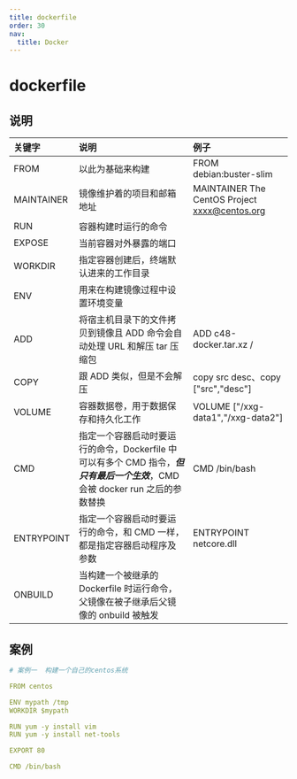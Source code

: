 ```yaml
---
title: dockerfile
order: 30
nav:
  title: Docker
---
```


# dockerfile

## 说明

| 关键字     | 说明                                                                                                                           | 例子                                            |
| :--------- | :----------------------------------------------------------------------------------------------------------------------------- | :---------------------------------------------- |
| FROM       | 以此为基础来构建                                                                                                               | FROM debian:buster-slim                         |
| MAINTAINER | 镜像维护着的项目和邮箱地址                                                                                                     | MAINTAINER The CentOS Project <xxxx@centos.org> |
| RUN        | 容器构建时运行的命令                                                                                                           |
| EXPOSE     | 当前容器对外暴露的端口                                                                                                         |
| WORKDIR    | 指定容器创建后，终端默认进来的工作目录                                                                                         |
| ENV        | 用来在构建镜像过程中设置环境变量                                                                                               |
| ADD        | 将宿主机目录下的文件拷贝到镜像且 ADD 命令会自动处理 URL 和解压 tar 压缩包                                                      | ADD c48-docker.tar.xz /                         |
| COPY       | 跟 ADD 类似，但是不会解压                                                                                                      | copy src desc、copy ["src","desc"]              |
| VOLUME     | 容器数据卷，用于数据保存和持久化工作                                                                                           | VOLUME ["/xxg-data1","/xxg-data2"]              |
| CMD        | 指定一个容器启动时要运行的命令，Dockerfile 中可以有多个 CMD 指令，**_但只有最后一个生效_**，CMD 会被 docker run 之后的参数替换 | CMD /bin/bash                                   |
| ENTRYPOINT | 指定一个容器启动时要运行的命令，和 CMD 一样，都是指定容器启动程序及参数                                                        | ENTRYPOINT netcore.dll                          |
| ONBUILD    | 当构建一个被继承的 Dockerfile 时运行命令，父镜像在被子继承后父镜像的 onbuild 被触发                                            |

## 案例

```yml
# 案例一  构建一个自己的centos系统

FROM centos

ENV mypath /tmp
WORKDIR $mypath

RUN yum -y install vim
RUN yum -y install net-tools

EXPORT 80

CMD /bin/bash
```

